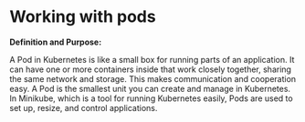 # Working with pods

**Definition and Purpose:**

A Pod in Kubernetes is like a small box for running parts of an application. It can have one or more containers inside that work closely together, sharing the same network and storage. This makes communication and cooperation easy. A Pod is the smallest unit you can create and manage in Kubernetes. In Minikube, which is a tool for running Kubernetes easily, Pods are used to set up, resize, and control applications.
